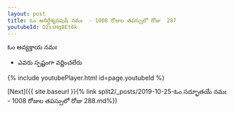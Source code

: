 ```yaml
---
layout: post
title: ఓం అనిర్దేశ్యవపుషే నమః  - 1008 రోజుల తపస్సులో రోజు  287
youtubeId: O2ssHgBEt6k
---
```

 
 
 ఓం అవ్యక్తాయ నమః  
 
 -  ఎవరు స్పష్టంగా వర్ణించలేరు 
 
  
 
  
 
 
 
 
 
 


{% include youtubePlayer.html id=page.youtubeId %}
 
[Next]({{ site.baseurl }}{% link  split2/_posts/2019-10-25-ఓం సద్భూతయే నమః  - 1008 రోజుల తపస్సులో రోజు  288.md%})
 
